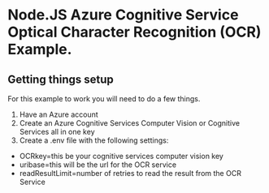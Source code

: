# Node.JS Azure Cognitive Service Optical Character Recognition (OCR) Example.

## Getting things setup
For this example to work you will need to do a few things.
1. Have an Azure account
1. Create an Azure Cognitive Services Computer Vision or Cognitive Services all in one key
1. Create a .env file with the following settings: 
 - OCRkey=this be your cognitive services computer vision key
- uribase=this will be the url for the OCR service
- readResultLimit=number of retries to read the result from the OCR Service